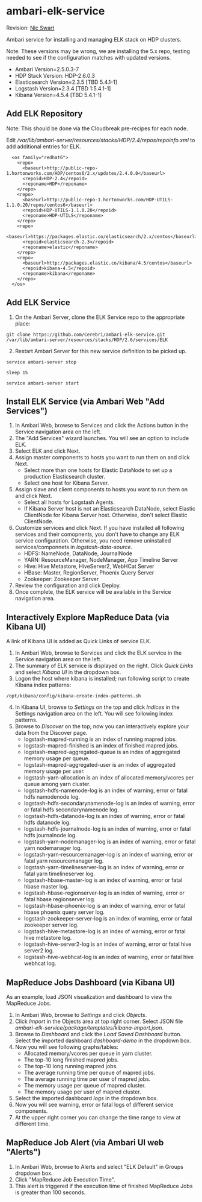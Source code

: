 # ambari-elk-service 

Revision: [Nic Swart](mailto:nic@cerebri.com)

Ambari service for installing and managing ELK stack on HDP clusters.

Note: These versions may be wrong, we are installing the 5.x repo, testing needed to see if the configuration matches with updated versions.
- Ambari Version=2.5.0.3-7
- HDP Stack Version: HDP-2.6.0.3
- Elasticsearch Version=2.3.5 [TBD 5.4.1-1]
- Logstash Version=2.3.4 [TBD 1:5.4.1-1]
- Kibana Version=4.5.4 [TBD 5.4.1-1]

## Add ELK Repository

Note: This should be done via the Cloudbreak pre-recipes for each node.

Edit */var/lib/ambari-server/resources/stacks/HDP/2.4/repos/repoinfo.xml* to add additional <repo> entries for ELK.

```
  <os family="redhat6">
    <repo>
      <baseurl>http://public-repo-1.hortonworks.com/HDP/centos6/2.x/updates/2.4.0.0</baseurl>
      <repoid>HDP-2.4</repoid>
      <reponame>HDP</reponame>
    </repo>
    <repo>
      <baseurl>http://public-repo-1.hortonworks.com/HDP-UTILS-1.1.0.20/repos/centos6</baseurl>
      <repoid>HDP-UTILS-1.1.0.20</repoid>
      <reponame>HDP-UTILS</reponame>
    </repo>
    <repo>
      <baseurl>https://packages.elastic.co/elasticsearch/2.x/centos</baseurl>
      <repoid>elasticsearch-2.3</repoid>
      <reponame>elastic</reponame>
    </repo>
    <repo>
      <baseurl>http://packages.elastic.co/kibana/4.5/centos</baseurl>
      <repoid>kibana-4.5</repoid>
      <reponame>kibana</reponame>
    </repo>
  </os>
```

## Add ELK Service
1. On the Ambari Server, clone the ELK Service repo to the appropriate place:
```
git clone https://github.com/Cerebri/ambari-elk-service.git /var/lib/ambari-server/resources/stacks/HDP/2.6/services/ELK
```

2. Restart Ambari Server for this new service definition to be picked up.

```
service ambari-server stop

sleep 15

service ambari-server start
```

## Install ELK Service  (via Ambari Web "Add Services")

1. In Ambari Web, browse to Services and click the Actions button in the Service navigation area on the left.
2. The "Add Services" wizard launches. You will see an option to include ELK.
3. Select ELK and click Next.
4. Assign master components to hosts you want to run them on and click Next.
    * Select more than one hosts for Elastic DataNode to set up a production Elasticsearch cluster.
    * Select one host for Kibana Server.
5. Assign slave and client components to hosts you want to run them on and click Next.
    * Select all hosts for Logstash Agents.
    * If Kibana Server host is not an Elasticsearch DataNode, select Elastic ClientNode for Kibana Server host. Otherwise, don't select Elastic ClientNode.
6. Customize services and click Next. 
   If you have installed all following services and their comopnents, you don't have to change any ELK service configuration.
   Otherwise, you need remove uninstalled services/componnets in *logstash-data-source*.
    * HDFS: NameNode, DataNode, JournalNode
    * YARN: ResourceManager, NodeManager, App Timeline Server
    * Hive: Hive Metastore, HiveServer2, WebHCat Server
    * HBase: Master, RegionServer, Phoenix Query Server
    * Zookeeper: Zookeeper Server
7. Review the configuration and click Deploy.
8. Once complete, the ELK service will be available in the Service navigation area.

## Interactively Explore MapReduce Data (via Kibana UI)

A link of Kibana UI is added as Quick Links of service ELK.

1. In Ambari Web, browse to Services and click the ELK service in the Service navigation area on the left.
2. The summary of ELK service is displayed on the right. Click *Quick Links* and select *Kibana UI* in the dropdown box.
3. Logon the host where kibana is installed; run following script to create Kibana index patterns:
```
/opt/kibana/config/kibana-create-index-patterns.sh
```
4. In Kibana UI, browse to *Settings* on the top and click *Indices* in the Settings navigation area on the left. You will see following index patterns.
5. Browse to *Discover* on the top; now you can interactively explore your data from the Discover page.
    * logstash-mapred-running is an index of running mapred jobs.
    * logstash-mapred-finished is an index of finished mapred jobs.
    * logstash-mapred-aggregated-queue is an index of aggregated memory usage per queue.
    * logstash-mapred-aggregated-user is an index of aggregated memory usage per user.
    * logstash-yarn-allocation is an index of allocated memory/vcores per queue among yarn cluster.
    * logstash-hdfs-namenode-log is an index of warning, error or fatal hdfs namodenode log.
    * logstash-hdfs-secondarynamenode-log  is an index of warning, error or fatal hdfs secondarynamenode log.
    * logstash-hdfs-datanode-log is an index of warning, error or fatal hdfs datanode log.
    * logstash-hdfs-journalnode-log is an index of warning, error or fatal hdfs journalnode log.
    * logstash-yarn-nodemanager-log  is an index of warning, error or fatal yarn nodemanager log.
    * logstash-yarn-resourcemanager-log  is an index of warning, error or fatal yarn resourcemanager log.
    * logstash-yarn-timelineserver-log  is an index of warning, error or fatal yarn timelineserver log.
    * logstash-hbase-master-log is an index of warning, error or fatal hbase master log.
    * logstash-hbase-regionserver-log is an index of warning, error or fatal hbase regionserver log.
    * logstash-hbase-phoenix-log is an index of warning, error or fatal hbase phoenix query server log.
    * logstash-zookeeper-server-log is an index of warning, error or fatal zookeeper server log.
    * logstash-hive-metastore-log is an index of warning, error or fatal hive metastore log.
    * logstash-hive-server2-log is an index of warning, error or fatal hive server2 log.
    * logstash-hive-webhcat-log is an index of warning, error or fatal hive webhcat log.

## MapReduce Jobs Dashboard (via Kibana UI)

As an example, load JSON visualization and dashboard to view the MapReduce Jobs.

1. In Ambari Web, browse to *Settings* and click *Objects*.
2. Click *Import* in the Objects area at top right corner. Select JSON file *ambari-elk-service/package/templates/kibana-import.json*.
3. Browse to *Dashboard* and click the *Load Saved Dashboard* button. Select the imported dashboard *dashboard-demo* in the dropdown box.
4. Now you will see following graphs/tables:
    * Allocated memory/vcores per queue in yarn cluster.
    * The top-10 long finished mapred jobs.
    * The top-10 long running mapred jobs.
    * The average running time per queue of mapred jobs.
    * The average running time per user of mapred jobs.
    * The memory usage per queue of mapred cluster.
    * The memory usage per user of mapred cluster.
4. Select the imported dashboard *logs* in the dropdown box.
5. Now you will see warning, error or fatal logs of different service components.
6. At the upper right corner you can change the time range to view at different time.

## MapReduce Job Alert (via Ambari UI web "Alerts")
1. In Ambari Web, browse to Alerts and select "ELK Default" in Groups dropdown box.
2. Click "MapReduce Job Execution Time".
3. This alert is triggered if the execution time of finished MapReduce Jobs is greater than 100 seconds.
